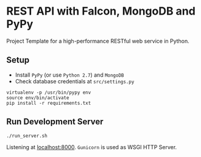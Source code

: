 # REST API with Falcon, MongoDB and PyPy

Project Template for a high-performance RESTful web service in Python.


## Setup

* Install `PyPy` (or use `Python 2.7`) and `MongoDB`
* Check database credentials at `src/settings.py`

```
virtualenv -p /usr/bin/pypy env
source env/bin/activate
pip install -r requirements.txt
```


## Run Development Server

```
./run_server.sh
```
Listening at [localhost:8000](http://localhost:8000). `Gunicorn` is used as WSGI HTTP Server.

